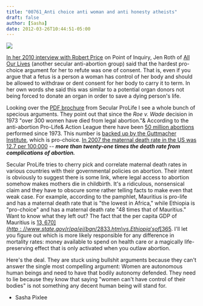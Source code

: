 ```yaml
---
title: "00761_Anti choice anti woman and anti honesty atheists"
draft: false
author: [Sasha]
date: 2012-03-26T10:44:51-05:00
---
```


<a href="http://www.morethanmen.org/wp-content/uploads/2012/03/abortion-law-size1.gif">![](http://www.morethanmen.org/wp-content/uploads/2012/03/abortion-law-size1-225x300.gif)

In her [2010 interview with Robert Price](http://www.pointofinquiry.org/jen_roth_atheist_against_abortion/) on Point of Inquiry, Jen Roth of [All Our Lives](http://allourlives.org/) (another secular anti-abortion group) said that the hardest pro-choice argument for her to refute was one of consent. That is, even if you argue that a fetus is a person a woman has control of her body and should be allowed to withdraw or dent consent for her body to carry it to term. In her own words she said this was similar to a potential organ donors not being forced to donate an organ in order to save a dying person's life.

Looking over the [PDF brochure](http://secularprolife.org/files/abortion_by_the_numbers.pdf) from Secular ProLife I see a whole bunch of specious arguments. They point out that since the _Roe v. Wade_ decision in 1973 "over 300 women have died from legal abortion."&  According to the anti-abortion Pro-Life&  Action League there have been [50 million abortions](http://prolifeaction.org/faq/abortion.php#total) performed since 1973. This number is [backed up by the Guttmacher Institute](http://www.guttmacher.org/pubs/fb_induced_abortion.html), which is pro-choice. [In 2007 the maternal death rate in the US was 12.7 per 100,000](http://mchb.hrsa.gov/chusa11/hstat/hsi/pages/208mm.html) -- ___more than twenty-one times the death rate from complications of abortion.___

Secular ProLife tries to cherry pick and correlate maternal death rates in various countries with their governmental policies on abortion. Their intent is obviously to suggest there is some link, where legal access to abortion somehow makes mothers die in childbirth. It's a ridiculous, nonsensical claim and they have to obscure some rather telling facts to make even that weak case. For example, according to the pamphlet, Mauritius is pro-life and has a maternal death rate that is "the lowest in Africa," while Ethiopia is "pro-choice" and has a maternal death rate "48 times that of Mauritius." Want to know what they left out? The fact that the per capita GDP of Mauritius is [$13,670](http://www.state.gov/r/pa/ei/bgn/2833.htm) vs. Ethiopia's of [$365](http://www.state.gov/r/pa/ei/bgn/2859.htm). I'll let you figure out which is more likely responsible for any difference in mortality rates: money available to spend on health care or a magically life-preserving effect that is only activated when you outlaw abortion.

Here's the deal. They are stuck using bullshit arguments because they can't answer the single most compelling argument: Women are autonomous human beings and need to have that bodily autonomy defended. They need to lie because they know that saying "women can't have control of their bodies" is not something any decent human being will stand for.

- Sasha Pixlee